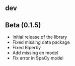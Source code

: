 ## dev

## Beta (0.1.5)

- Initial release of the library
- Fixed missing data package
- Fixed Biperby
- Add missing en model
- Fix error in SpaCy model
